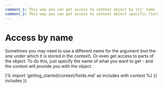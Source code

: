 ```yaml
---
comment_1: This way you can get access to context object by its' name
comment_2: This way you can get access to context object specific field
---
```


# Access by name

Sometimes you may need to use a different name for the argument (not the one under which it is stored in the context). Or even get access to parts of the object. To do this, just specify the name of what you want to get - and the context will provide you with the object.

{% import 'getting_started/context/fields.md' as includes with context %}
{{ includes }}
